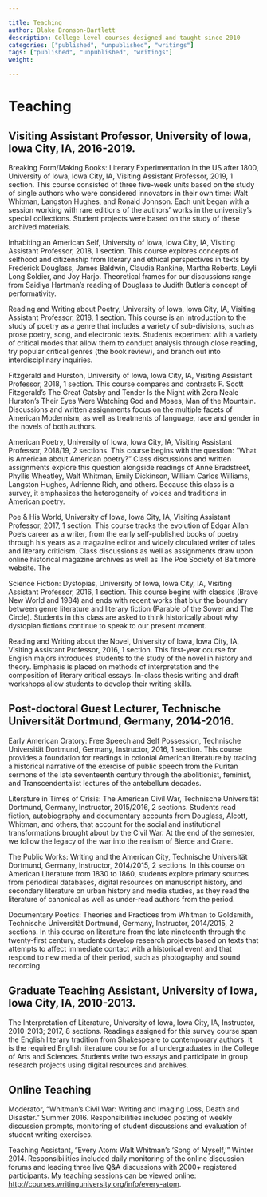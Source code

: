 ```yaml
---

title: Teaching
author: Blake Bronson-Bartlett
description: College-level courses designed and taught since 2010
categories: ["published", "unpublished", "writings"]
tags: ["published", "unpublished", "writings"]
weight: 

---
```


# Teaching

## Visiting Assistant Professor, University of Iowa, Iowa City, IA, 2016-2019.

Breaking Form/Making Books: Literary Experimentation in the US after 1800, University of Iowa, Iowa City, IA, Visiting Assistant Professor, 2019, 1 section. This course consisted of three five-week units based on the study of single authors who were considered innovators in their own time: Walt Whitman, Langston Hughes, and Ronald Johnson. Each unit began with a session working with rare editions of the authors’ works in the university’s special collections. Student projects were based on the study of these archived materials.

Inhabiting an American Self, University of Iowa, Iowa City, IA, Visiting Assistant Professor, 2018, 1 section. This course explores concepts of selfhood and citizenship from literary and ethical perspectives in texts by Frederick Douglass, James Baldwin, Claudia Rankine, Martha Roberts, Leyli Long Soldier, and Joy Harjo. Theoretical frames for our discussions range from Saidiya Hartman’s reading of Douglass to Judith Butler’s concept of performativity.

Reading and Writing about Poetry, University of Iowa, Iowa City, IA, Visiting Assistant Professor, 2018, 1 section. This course is an introduction to the study of poetry as a genre that includes a variety of sub-divisions, such as prose poetry, song, and electronic texts. Students experiment with a variety of critical modes that allow them to conduct analysis through close reading, try popular critical genres (the book review), and branch out into interdisciplinary inquiries.

Fitzgerald and Hurston, University of Iowa, Iowa City, IA, Visiting Assistant Professor, 2018, 1 section. This course compares and contrasts F. Scott Fitzgerald’s The Great Gatsby and Tender Is the Night with Zora Neale Hurston’s Their Eyes Were Watching God and Moses, Man of the Mountain. Discussions and written assignments focus on the multiple facets of American Modernism, as well as treatments of language, race and gender in the novels of both authors.

American Poetry, University of Iowa, Iowa City, IA, Visiting Assistant Professor, 2018/19, 2 sections. This course begins with the question: “What is American about American poetry?” Class discussions and written assignments explore this question alongside readings of Anne Bradstreet, Phyllis Wheatley, Walt Whitman, Emily Dickinson, William Carlos Williams, Langston Hughes, Adrienne Rich, and others. Because this class is a survey, it emphasizes the heterogeneity of voices and traditions in American poetry.

Poe & His World, University of Iowa, Iowa City, IA, Visiting Assistant Professor, 2017, 1 section. This course tracks the evolution of Edgar Allan Poe’s career as a writer, from the early self-published books of poetry through his years as a magazine editor and widely circulated writer of tales and literary criticism. Class discussions as well as assignments draw upon online historical magazine archives as well as The Poe Society of Baltimore website. The

Science Fiction: Dystopias, University of Iowa, Iowa City, IA, Visiting Assistant Professor, 2016, 1 section. This course begins with classics (Brave New World and 1984) and ends with recent works that blur the boundary between genre literature and literary fiction (Parable of the Sower and The Circle). Students in this class are asked to think historically about why dystopian fictions continue to speak to our present moment.

Reading and Writing about the Novel, University of Iowa, Iowa City, IA, Visiting Assistant Professor, 2016, 1 section. This first-year course for English majors introduces students to the study of the novel in history and theory. Emphasis is placed on methods of interpretation and the composition of literary critical essays. In-class thesis writing and draft workshops allow students to develop their writing skills.

## Post-doctoral Guest Lecturer, Technische Universität Dortmund, Germany, 2014-2016.

Early American Oratory: Free Speech and Self Possession, Technische Universität Dortmund, Germany, Instructor, 2016, 1 section. This course provides a foundation for readings in colonial American literature by tracing a historical narrative of the exercise of public speech from the Puritan sermons of the late seventeenth century through the abolitionist, feminist, and Transcendentalist lectures of the antebellum decades.

Literature in Times of Crisis: The American Civil War, Technische Universität Dortmund, Germany, Instructor, 2015/2016, 2 sections. Students read fiction, autobiography and documentary accounts from Douglass, Alcott, Whitman, and others, that account for the social and institutional transformations brought about by the Civil War. At the end of the semester, we follow the legacy of the war into the realism of Bierce and Crane.

The Public Works: Writing and the American City, Technische Universität Dortmund, Germany, Instructor, 2014/2015, 2 sections. In this course on American Literature from 1830 to 1860, students explore primary sources from periodical databases, digital resources on manuscript history, and secondary literature on urban history and media studies, as they read the literature of canonical as well as under-read authors from the period.

Documentary Poetics: Theories and Practices from Whitman to Goldsmith, Technische Universität Dortmund, Germany, Instructor, 2014/2015, 2 sections. In this course on literature from the late nineteenth through the twenty-first century, students develop research projects based on texts that attempts to affect immediate contact with a historical event and that respond to new media of their period, such as photography and sound recording.

## Graduate Teaching Assistant, University of Iowa, Iowa City, IA, 2010-2013.

The Interpretation of Literature, University of Iowa, Iowa City, IA, Instructor, 2010-2013; 2017, 8 sections. Readings assigned for this survey course span the English literary tradition from Shakespeare to contemporary authors. It is the required English literature course for all undergraduates in the College of Arts and Sciences. Students write two essays and participate in group research projects using digital resources and archives.

## Online Teaching

Moderator, “Whitman’s Civil War: Writing and Imaging Loss, Death and Disaster.” Summer 2016. Responsibilities included posting of weekly discussion prompts, monitoring of student discussions and evaluation of student writing exercises.

Teaching Assistant, “Every Atom: Walt Whitman’s ‘Song of Myself,’” Winter 2014. Responsibilities included daily monitoring of the online discussion forums and leading three live Q&A discussions with 2000+ registered participants. My teaching sessions can be viewed online: http://courses.writinguniversity.org/info/every-atom.
